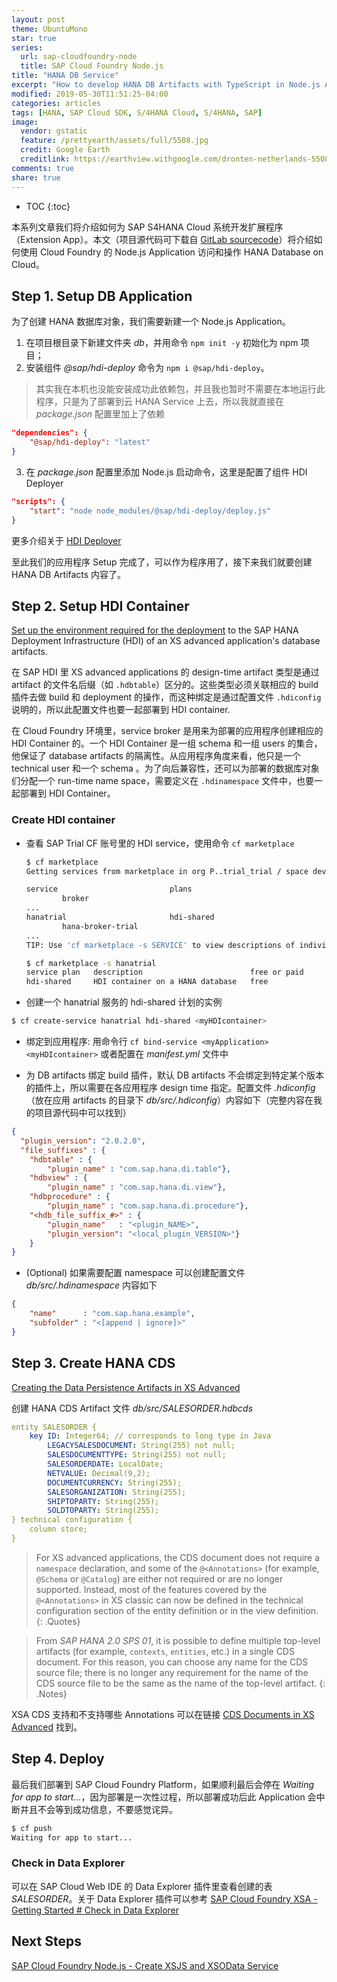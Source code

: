 ```yaml
---
layout: post
theme: UbuntuMono
star: true
series: 
  url: sap-cloudfoundry-node
  title: SAP Cloud Foundry Node.js
title: "HANA DB Service"
excerpt: "How to develop HANA DB Artifacts with TypeScript in Node.js Application."
modified: 2019-05-30T11:51:25-04:00
categories: articles
tags: [HANA, SAP Cloud SDK, S/4HANA Cloud, S/4HANA, SAP]
image:
  vendor: gstatic
  feature: /prettyearth/assets/full/5508.jpg
  credit: Google Earth
  creditlink: https://earthview.withgoogle.com/dronten-netherlands-5508
comments: true
share: true
---
```


* TOC
{:toc}

本系列文章我们将介绍如何为 SAP S4HANA Cloud 系统开发扩展程序 （Extension App）。本文（项目源代码可下载自 [GitLab sourcecode](https://gitlab.com/i.tiven.wang/s4hana-cloud-sdk-demo/tree/hana)）将介绍如何使用 Cloud Foundry 的 Node.js Application 访问和操作 HANA Database on Cloud。

## Step 1. Setup DB Application

为了创建 HANA 数据库对象，我们需要新建一个 Node.js Application。

1. 在项目根目录下新建文件夹 *db*，并用命令 `npm init -y` 初始化为 npm 项目；
2. 安装组件 *@sap/hdi-deploy* 命令为 `npm i @sap/hdi-deploy`。
> 其实我在本机也没能安装成功此依赖包，并且我也暂时不需要在本地运行此程序，只是为了部署到云 HANA Service 上去，所以我就直接在 *package.json* 配置里加上了依赖
>
```json
"dependencies": {
    "@sap/hdi-deploy": "latest"
}
```
3. 在 *package.json* 配置里添加 Node.js 启动命令，这里是配置了组件 HDI Deployer
```json
"scripts": {
    "start": "node node_modules/@sap/hdi-deploy/deploy.js"
}
```
  更多介绍关于 [HDI Deployer](https://help.sap.com/viewer/4505d0bdaf4948449b7f7379d24d0f0d/2.0.04/en-US/d5bf65e64c85400a8efe7fa824301d4b.html)

至此我们的应用程序 Setup 完成了，可以作为程序用了，接下来我们就要创建 HANA DB Artifacts 内容了。

## Step 2. Setup HDI Container

[Set up the environment required for the deployment](https://help.sap.com/viewer/4505d0bdaf4948449b7f7379d24d0f0d/2.0.04/en-US/1ca64155ec5a465294e0d8b10383cea8.html) to the SAP HANA Deployment Infrastructure (HDI) of an XS advanced application's database artifacts.

在 SAP HDI 里 XS advanced applications 的 design-time artifact 类型是通过 artifact 的文件名后缀（如 `.hdbtable`）区分的。这些类型必须关联相应的 build 插件去做 build 和 deployment 的操作，而这种绑定是通过配置文件 `.hdiconfig` 说明的，所以此配置文件也要一起部署到 HDI container.

在 Cloud Foundry 环境里，service broker 是用来为部署的应用程序创建相应的 HDI Container 的。一个 HDI Container 是一组 schema 和一组 users 的集合，他保证了 database artifacts 的隔离性。从应用程序角度来看，他只是一个  technical user 和一个 schema 。为了向后兼容性，还可以为部署的数据库对象们分配一个 run-time name space，需要定义在 `.hdinamespace` 文件中，也要一起部署到 HDI Container。

### Create HDI container

* 查看 SAP Trial CF 账号里的 HDI service，使用命令 `cf marketplace`

  ```sh
  $ cf marketplace
  Getting services from marketplace in org P..trial_trial / space dev as i.tiven.wang@gmail.com...

  service                         plans                                                                          description
          broker
  ...
  hanatrial                       hdi-shared                                                                     Manage Schemas and HDI Containers on a shared SAP HANA database
          hana-broker-trial
  ...
  TIP: Use 'cf marketplace -s SERVICE' to view descriptions of individual plans of a given service.

  $ cf marketplace -s hanatrial
  service plan   description                        free or paid
  hdi-shared     HDI container on a HANA database   free
  ```

* 创建一个 hanatrial 服务的 hdi-shared 计划的实例
```sh
$ cf create-service hanatrial hdi-shared <myHDIcontainer>
```

* 绑定到应用程序: 用命令行 `cf bind-service <myApplication> <myHDIcontainer>` 或者配置在 *manifest.yml* 文件中

* 为 DB artifacts 绑定 build 插件，默认 DB artifacts 不会绑定到特定某个版本的插件上，所以需要在各应用程序 design time 指定。配置文件 *.hdiconfig* （放在应用 artifacts 的目录下 *db/src/.hdiconfig*）内容如下（完整内容在我的项目源代码中可以找到）
```json
{
  "plugin_version": "2.0.2.0",
  "file_suffixes" : {
    "hdbtable" : {
        "plugin_name" : "com.sap.hana.di.table"},
    "hdbview" : {
        "plugin_name" : "com.sap.hana.di.view"},
    "hdbprocedure" : {
        "plugin_name" : "com.sap.hana.di.procedure"},
    "<hdb_file_suffix_#>" : {
        "plugin_name"   : "<plugin_NAME>",
        "plugin_version": "<local_plugin_VERSION>"}
    }
}
```

* (Optional) 如果需要配置 namespace 可以创建配置文件 *db/src/.hdinamespace* 内容如下
```json
{
    "name"      : "com.sap.hana.example",
    "subfolder" : "<[append | ignore]>"
}
```

## Step 3. Create HANA CDS

[Creating the Data Persistence Artifacts in XS Advanced](https://help.sap.com/viewer/4505d0bdaf4948449b7f7379d24d0f0d/2.0.04/en-US/3df01d6380904dfb9d15215fe183e82f.html)

创建 HANA CDS Artifact 文件 *db/src/SALESORDER.hdbcds*

```yaml
entity SALESORDER {
    key ID: Integer64; // corresponds to long type in Java
        LEGACYSALESDOCUMENT: String(255) not null;
        SALESDOCUMENTTYPE: String(255) not null;
        SALESORDERDATE: LocalDate;
        NETVALUE: Decimal(9,2);
        DOCUMENTCURRENCY: String(255);
        SALESORGANIZATION: String(255);
        SHIPTOPARTY: String(255);
        SOLDTOPARTY: String(255);
} technical configuration {
    column store;
}
```

> For XS advanced applications, the CDS document does not require a `namespace` declaration, and some of the `@<Annotations>` (for example, `@Schema` or `@Catalog`) are either not required or are no longer supported. Instead, most of the features covered by the `@<Annotations>` in XS classic can now be defined in the technical configuration section of the entity definition or in the view definition.
{: .Quotes}

> From *SAP HANA 2.0 SPS 01*, it is possible to define multiple top-level artifacts (for example, `contexts`, `entities`, etc.) in a single CDS document. For this reason, you can choose any name for the CDS source file; there is no longer any requirement for the name of the CDS source file to be the same as the name of the top-level artifact.
{: .Notes}

XSA CDS 支持和不支持哪些 Annotations 可以在链接 [CDS Documents in XS Advanced](https://help.sap.com/viewer/4505d0bdaf4948449b7f7379d24d0f0d/2.0.04/en-US/c8b9e8fc5a0e4c66bdeb755d2ee6705e.html) 找到。

## Step 4. Deploy

最后我们部署到 SAP Cloud Foundry Platform，如果顺利最后会停在 *Waiting for app to start...*，因为部署是一次性过程，所以部署成功后此 Application 会中断并且不会等到成功信息，不要感觉诧异。

```sh
$ cf push
Waiting for app to start...
```

### Check in Data Explorer

可以在 SAP Cloud Web IDE 的 Data Explorer 插件里查看创建的表 *SALESORDER*。关于 Data Explorer 插件可以参考 [SAP Cloud Foundry XSA - Getting Started # Check in Data Explorer](/articles/sap-cloudfoundry-xsa-getting-started/#check-in-data-explorer)

## Next Steps

[SAP Cloud Foundry Node.js - Create XSJS and XSOData Service](/articles/sap-cloudfoundry-node-xsjs-xsodata/)